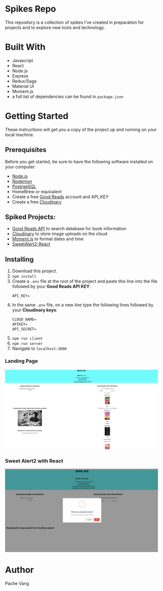 # Spikes Repo
This repository is a collection of spikes I've created in preparation for projects and to explore new tools and technology.

# Built With
- Javascript
- React
- Node.js
- Express
- Redux/Saga
- Material UI
- Moment.js
- a full list of dependencies can be found in `package.json`

# Getting Started
These instructions will get you a copy of the project up and running on your local machine.

## Prerequisites
Before you get started, be sure to have the following software installed on your computer:
- [Node.js](https://nodejs.org/en/)
- [Nodemon](https://nodemon.io/)
- [PostrgeSQL](https://www.postgresql.org/)
- HomeBrew or equivalent
- Create a free [Good Reads](https://www.goodreads.com/api) account and API_KEY
- Create a free [Cloudinary](https://cloudinary.com)

## Spiked Projects:
- [Good Reads API](https://www.goodreads.com/api) to search database for book information
- [Cloudinary](https://cloudinary.com) to store image uploads on the cloud
- [Moment.js](https://momentjs.com) to format dates and time
- [SweetAlert2-React](https://www.npmjs.com/package/sweetalert2-react)

## Installing
1. Download this project.
2. `npm install`
3. Create a `.env` file at the root of the project and paste this line into the file followed by your **Good Reads API KEY**:
    ```
    API_KEY=
    ```
4. In the same `.env` file, on a new line type the following lines followed by your **Cloudinary keys**:
    ```
    CLOUD_NAME=
    APIKEY=
    API_SECRET=
    ```
5. `npm run client`
6. `npm run server`
7. Navigate to `localhost:3000`

### Landing Page
![](public/images/LandingPage.png)

### Sweet Alert2 with React
![](public/images/sweetAlert.png)

# Author
Pache Vang